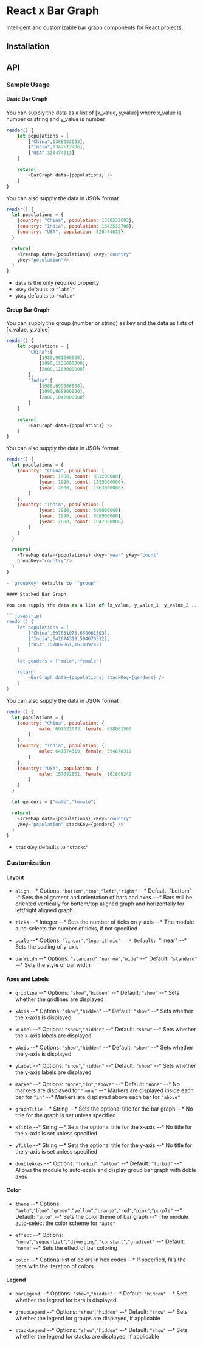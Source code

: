 # React x Bar Graph
Intelligent and customizable bar graph components for React projects.

## Installation

## API

### Sample Usage

#### Basic Bar Graph

You can supply the data as a list of [x_value, y_value] where x_value is number or string and y_value is number

```javascript
render() {
	let populations = [
		["China",1388232693],
		["India",1342512706],
		["USA",326474013]
	]

	return(
		<BarGraph data={populations} />
	)
}
```

You can also supply the data in JSON format

```javascript
render() {
  let populations = {
    {country: "China", population: 1388232693},
    {country: "India", population: 1342512706},
    {country: "USA", population: 326474013},
  }

  return(
    <TreeMap data={populations} xKey="country" 
    yKey="population"/>
  )
}
```

- `data` is the only required property
- `xKey` defaults to `"label"`
- `yKey` defaults to `"value"`

#### Group Bar Graph

You can supply the group (number or string) as key and the data as lists of [x_value, y_value]

```javascript
render() {
	let populations = {
		"China":[
			[1980,981200000],
			[1990,1135000000],
			[2000,1263000000]
		],
		"India":[
			[1980,699000000],
			[1990,868900000],
			[2000,1042000000]			
		]
	}

	return(
		<BarGraph data={populations} />
	)
}
```

You can also supply the data in JSON format

```javascript
render() {
  let populations = {
    {country: "China", population: [
    		{year: 1980, count: 981200000}, 
    		{year: 1990, count: 1135000000}, 
    		{year: 2000, count: 1263000000}
    	]
    },
    {country: "India", population: [
    		{year: 1980, count: 699000000}, 
    		{year: 1990, count: 868900000}, 
    		{year: 2000, count: 1042000000}
    	]
    }
  }

  return(
    <TreeMap data={populations} xKey="year" yKey="count" 
    groupKey="country"/>
  )
}

- `groupKey` defaults to `"group"`

#### Stacked Bar Graph

You can supply the data as a list of [x_value, y_value_1, y_value_2 ...] and the keys (string) of stacks as a list of [key1, key2 ...] 

```javascript
render() {
	let populations = [
		["China",697631073,658061503],
		["India",641674319,594670312],
		["USA",157082861,161809242]
	]

	let genders = ["male","female"]

	return(
		<BarGraph data={populations} stackKey={genders} />
	)
}
```

You can also supply the data in JSON format

```javascript
render() {
  let populations = {
    {country: "China", population: {
    		male: 697631073, female: 658061503
  		}
    },
    {country: "India", population: {
    		male: 641674319, female: 594670312
  		}
    },
    {country: "USA", population: {
    		male: 157082861, female: 161809242
  		}
    }
  }

  let genders = ["male","female"]

  return(
    <TreeMap data={populations} xKey="country" 
    yKey="population" stackKey={genders} />
  )
}
```

- `stackKey` defaults to `"stacks"`

### Customization

#### Layout

- `align`
--* Options: `"bottom"`,`"top"`,`"left"`,`"right"`
--* Default: "bottom"
--* Sets the alignment and orientation of bars and axes.
--* Bars will be oriented vertically for bottom/top aligned graph and horizontally for left/right aligned graph.

- `ticks`
--* Integer
--* Sets the number of ticks on y-axis
--* The module auto-selects the number of ticks, if not specified

- `scale`
--* Options: `"linear"`,`"logarithmic"
--* Default: `"linear"
--* Sets the scaling of y-axis

- `barWitdh`
--* Options: `"standard"`,`"narrow"`,`"wide"`
--* Default: `"standard"`
--* Sets the style of bar width

#### Axes and Labels

- `gridline`
--* Options: `"show"`,`"hidden"`
--* Default: `"show"`
--* Sets whether the gridlines are displayed

- `xAxis`
--* Options: `"show"`,`"hidden"`
--* Default: `"show"`
--* Sets whether the x-axis is displayed

- `xLabel`
--* Options: `"show"`,`"hidden"`
--* Default: `"show"`
--* Sets whether the x-axis labels are displayed

- `yAxis`
--* Options: `"show"`,`"hidden"`
--* Default: `"show"`
--* Sets whether the y-axis is displayed

- `yLabel`
--* Options: `"show"`,`"hidden"`
--* Default: `"show"`
--* Sets whether the y-axis labels are displayed

- `marker`
--* Options: `"none"`,`"in"`,`"above"`
--* Default: `"none"`
--* No markers are displayed for `"none"`
--* Markers are displayed inside each bar for `"in"`
--* Markers are displayed above each bar for `"above"`

- `graphTitle`
--* String
--* Sets the optional title for the bar graph
--* No title for the graph is set unless specified

- `xTitle`
--* String
--* Sets the optional title for the x-axis
--* No title for the x-axis is set unless specified

- `yTitle`
--* String
--* Sets the optional title for the y-axis
--* No title for the y-axis is set unless specified

- `doubleAxes`
--* Options: `"forbid"`, `"allow"`
--* Default: `"forbid"`
--* Allows the module to auto-scale and display group bar graph with doble axes

#### Color

- `theme`
--* Options: `"auto"`,`"blue"`,`"green"`,`"yellow"`,`"orange"`,`"red"`,`"pink"`,`"purple"`
--* Default: `"auto"`
--* Sets the color theme of bar graph
--* The module auto-select the color scheme for `"auto"`

- `effect`
--* Options: `"none"`,`"sequential"`,`"diverging"`,`"constant"`,`"gradient"` 
--* Default: `"none"`
--* Sets the effect of bar coloring

- `color`
--* Optional list of colors in hex codes
--* If specified, fills the bars with the iteration of colors 

#### Legend

- `barLegend`
--* Options: `"show"`,`"hidden"`
--* Default: `"hidden"`
--* Sets whether the legend for bars is displayed

- `groupLegend`
--* Options: `"show"`,`"hidden"`
--* Default: `"show"`
--* Sets whether the legend for groups are displayed, if applicable

- `stackLegend`
--* Options: `"show"`,`"hidden"`
--* Default: `"show"`
--* Sets whether the legend for stacks are displayed, if applicable
